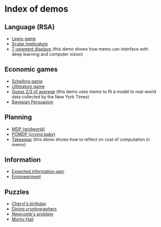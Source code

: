 # Index of demos

## Language (RSA)

- [Lewis game](./demo-rsa.py)
- [Scalar implicature](./demo-scalar.py)
- [7-segment displays](./demo-7segment.ipynb)
  (this demo shows how memo can interface with deep learning and computer vision)

## Economic games

- [Schelling game](./demo-schelling.py)
- [Ultimatum game](./demo-ultimatum.ipynb)
- [Guess 2/3 of average](./demo-23.ipynb)
  (this demo uses memo to fit a model to real-world data collected by the New York Times)
- [Bayesian Persuasion](./demo-persuasion.ipynb)

## Planning

- [MDP (gridworld)](./demo-mdp.py)
- [POMDP (crying baby)](./demo-pomdp.py)
- [Takeaway](./demo-takeaway.ipynb)
  (this demo shows how to reflect on cost of computation in memo)

## Information

- [Expected information gain](./demo-eig.py)
- [Empowerment](./demo-empowerment.py)

## Puzzles

- [Cheryl's birthday](./demo-cheryl.ipynb)
- [Dining cryptographers](./demo-dining-cryptographers.ipynb)
- [Newcomb's problem](./demo-newcomb.ipynb)
- [Monty Hall](./demo-monty.ipynb)
